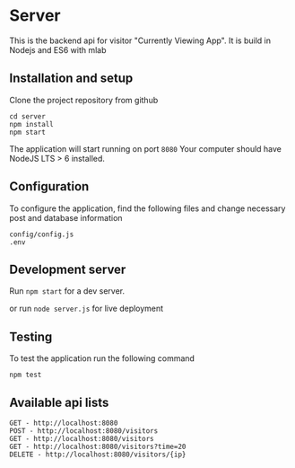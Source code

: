 # Server

This is the  backend api for visitor "Currently Viewing App". It is build in Nodejs and ES6 with mlab

## Installation and setup
Clone the project  repository from github

```
cd server
npm install
npm start
```

The application will start running on port `8080`
Your computer should have NodeJS LTS > 6 installed.


## Configuration
To configure the application, find the following files and change necessary post and database information
```
config/config.js
.env

```

## Development server

Run `npm start` for a dev server.

or run `node server.js` for live deployment

## Testing
To test the application run the following command
```
npm test
```

## Available api lists
```
GET - http://localhost:8080
POST - http://localhost:8080/visitors
GET - http://localhost:8080/visitors
GET - http://localhost:8080/visitors?time=20
DELETE - http://localhost:8080/visitors/{ip}
```

